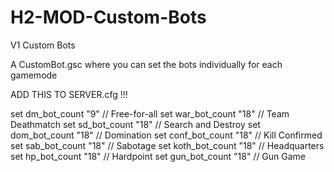 # H2-MOD-Custom-Bots

V1 Custom Bots

A CustomBot.gsc where you can set the bots individually for each gamemode

ADD THIS TO SERVER.cfg !!!

set dm_bot_count "9"       // Free-for-all
set war_bot_count "18"     // Team Deathmatch
set sd_bot_count "18"      // Search and Destroy
set dom_bot_count "18"     // Domination
set conf_bot_count "18"    // Kill Confirmed
set sab_bot_count "18"     // Sabotage
set koth_bot_count "18"    // Headquarters
set hp_bot_count "18"      // Hardpoint
set gun_bot_count "18"     // Gun Game


